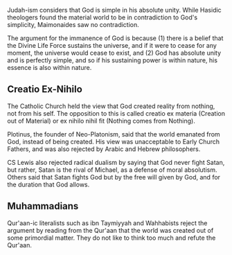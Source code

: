 Judah-ism considers that God is simple in his absolute unity. While Hasidic theologers found the material world to be in contradiction to God's simplicity, Maimonaides saw no contradiction.

The argument for the immanence of God is because (1) there is a belief that the Divine Life Force sustains the universe, and if it were to cease for any moment, the universe would cease to exist, and (2) God has absolute unity and is perfectly simple, and so if his sustaining power is within nature, his essence is also within nature.

## Creatio Ex-Nihilo

The Catholic Church held the view that God created reality from nothing, not from his self. The opposition to this is called creatio ex materia (Creation out of Material) or ex nihilo nihil fit (Nothing comes from Nothing).

Plotinus, the founder of Neo-Platonism, said that the world emanated from God, instead of being created. His view was unacceptable to Early Church Fathers, and was also rejected by Arabic and Hebrew philosophers.

CS Lewis also rejected radical dualism by saying that God never fight Satan, but rather, Satan is the rival of Michael, as a defense of moral absolutism. Others said that Satan fights God but by the free will given by God, and for the duration that God allows.

## Muhammadians

Qur'aan-ic literalists such as ibn Taymiyyah and Wahhabists reject the argument by reading from the Qur'aan that the world was created out of some primordial matter. They do not like to think too much and refute the Qur'aan.